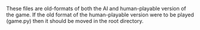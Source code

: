 These files are old-formats of both the AI and human-playable version of the game. If the old format of the human-playable version were to be played (game.py) then it should be moved in the root directory.